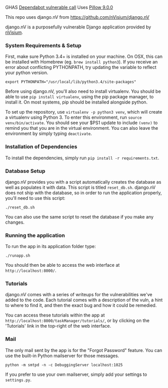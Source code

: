 GHAS 
[Dependabot vulnerable call](https://github.blog/2022-04-14-dependabot-alerts-now-surface-if-code-is-calling-vulnerability/)
Uses [Pillow 9.0.0](https://pillow.readthedocs.io/en/stable/handbook/tutorial.html)


This repo uses django.nV from https://github.com/nVisium/django.nV

django.nV is a purposefully vulnerable Django application provided by [nVisium](https://www.nvisium.com/).

### System Requirements & Setup 

First, make sure Python 3.4+ is installed on your machine. On OSX, this can be installed with Homebrew (eg. `brew install python3`). If you receive an error about conflicting PYTHONPATH, try updating the variable to reflect your python version.

```
export PYTHONPATH="/usr/local/lib/python3.4/site-packages"
```

Before using django.nV, you'll also need to install virtualenv. You should be able to use `pip install virtualenv`, using the pip package manager, to install it. On most systems, pip should be installed alongside python.

To set up the repository, use `virtualenv -p python3 venv`, which will create a virtualenv using Python 3. To enter this environment, run `source venv/bin/activate`. You should see your $PS1 update to include `(venv)` to remind you that you are in the virtual environment. You can also leave the environment by simply typing `deactivate`.

### Installation of Dependencies

To install the dependencies, simply run `pip install -r requirements.txt`.

### Database Setup

django.nV provides you with a script automatically creates the database as well as populates it with data. This script is titled `reset_db.sh`. django.nV does not ship with the database, so in order to run the application properly, you'll need to use this script:

    ./reset_db.sh

You can also use the same script to reset the database if you make any changes.

### Running the application
To run the app in its application folder type:

    ./runapp.sh

You should then be able to access the web interface at `http://localhost:8000/`.

### Tutorials

django.nV comes with a series of writeups for the vulnerabilities we've added to the code. Each tutorial comes with a description of the vuln, a hint to where to find it, and then the exact bug and how it could be remedied.

You can access these tutorials within the app at `http://localhost:8000/taskManager/tutorials/`, or by clicking on the 'Tutorials' link in the top-right of the web interface.

### Mail ###

The only mail sent by the app is for the "Forgot Password" feature. You can use the built-in Python mailserver for those messages.

    python -m smtpd -n -c DebuggingServer localhost:1025

If you prefer to use your own mailserver, simply add your settings to `settings.py`.
